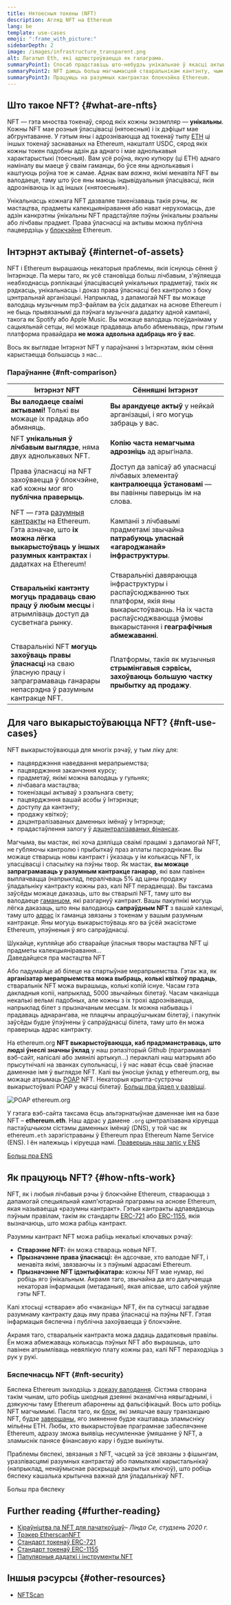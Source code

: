 ```yaml
---
title: Нятоесныя токены (NFT)
description: Агляд NFT на Ethereum
lang: be
template: use-cases
emoji: ":frame_with_picture:"
sidebarDepth: 2
image: /images/infrastructure_transparent.png
alt: Лагатып Eth, які адлюстроўваецца як галаграма.
summaryPoint1: Спосаб прадставіць што-небудзь унікальнае ў якасці актыву на аснове Ethereum.
summaryPoint2: NFT даюць больш магчымасцей стваральнікам кантэнту, чым калі-небудзь раней.
summaryPoint3: Працуюць на разумных кантрактах блокчэйна Ethereum.
---
```


## Што такое NFT? {#what-are-nfts}

NFT — гэта мноства токенаў, сярод якіх кожны экзэмпляр — **унікальны**. Кожны NFT мае розныя ўласцівасці (нятоесныя) і іх дэфіцыт мае абгрунтаванне. У гэтым яны і адрозніваюцца ад токенаў тыпу [ETH](/glossary/#ether) ці іншых токенаў заснаваных на Ethereum, накшталт USDC, сярод якіх кожны токен падобны адзін да аднаго і мае аднолькавыя характарыстыкі (тоесныя). Вам усё роўна, якую купюру (ці ETH) аднаго наміналу вы маеце ў сваім гаманцы, бо ўсе яны аднолькавыя і каштуюць роўна тое ж самае. Аднак вам _важна_, якімі менавіта NFT вы валодаеце, таму што ўсе яны маюць індывідуальныя ўласцівасці, якія адрозніваюць іх ад іншых («нятоесныя»).

Унікальнасць кожнага NFT дазваляе такенізаваць такія рэчы, як мастацтва, прадметы калекцыяніравання або нават нерухомасць, дзе адзін канкрэтны ўнікальны NFT прадстаўляе пэўны ўнікальны рэальны або лічбавы прадмет. Права ўласнасці на актывы можна публічна пацвердзіць у [блокчэйне](/glossary/#blockchain) Ethereum.

<YouTube id="Xdkkux6OxfM" />

## Інтэрнэт актываў {#internet-of-assets}

NFT і Ethereum вырашаюць некаторыя праблемы, якія існуюць сёння ў Інтэрнэце. Па меры таго, як усё становіцца больш лічбавым, з'яўляецца неабходнасць рэплікацыі ўласцівасцей унікальных прадметаў, такіх як рэдкасць, унікальнасць і доказ права ўласнасці без кантролю з боку цэнтральнай арганізацыі. Напрыклад, з дапамогай NFT вы можаце валодаць музычным mp3-файлам ва ўсіх дадатках на аснове Ethereum і не быць прывязанымі да пэўнага музычнага дадатку адной кампаніі, такога як Spotify або Apple Music. Вы можаце валодаць псеўданімам у сацыяльнай сетцы, які можаце прадаваць альбо абменьваць, пры гэтым платформа правайдара **не можа адвольна адабраць яго ў вас**.

Вось як выглядае Інтэрнэт NFT у параўнанні з Інтэрнэтам, якім сёння карыстаецца большасць з нас...

### Параўнанне {#nft-comparison}

| Інтэрнэт NFT                                                                                                                                                                    | Сённяшні Інтэрнэт                                                                                                                                                                |
| ------------------------------------------------------------------------------------------------------------------------------------------------------------------------------- | -------------------------------------------------------------------------------------------------------------------------------------------------------------------------------- |
| **Вы валодаеце сваімі актывамі!** Толькі вы можаце іх прадаць або абмяняць.                                                                                                     | **Вы арандуеце актыў** у нейкай арганізацыі, і яго могуць забраць у вас.                                                                                                         |
| NFT **унікальныя ў лічбавым выглядзе**, няма двух аднолькавых NFT.                                                                                                              | **Копію часта немагчыма адрозніць** ад арыгінала.                                                                                                                                |
| Права ўласнасці на NFT захоўваецца ў блокчэйне, каб кожны мог яго **публічна праверыць**.                                                                                       | Доступ да запісаў аб уласнасці лічбавых элементаў **кантралюецца ўстановамі** — вы павінны паверыць ім на слова.                                                                 |
| NFT — гэта [разумныя кантракты](/glossary/#smart-contract) на Ethereum. Гэта азначае, што **іх можна лёгка выкарыстоўваць у іншых разумных кантрактах** і дадатках на Ethereum! | Кампаніі з лічбавымі прадметамі звычайна **патрабуюць уласнай «агароджанай» інфраструктуры**.                                                                                    |
| **Стваральнікі кантэнту могуць прадаваць сваю працу ў любым месцы** і атрымліваць доступ да сусветнага рынку.                                                                   | Стваральнікі давяраюцца інфраструктуры і распаўсюджванню тых платформ, якія яны выкарыстоўваюць. На іх часта распаўсюджваюцца ўмовы выкарыстання і **геаграфічныя абмежаванні**. |
| Стваральнікі NFT **могуць захоўваць правы ўласнасці** на сваю ўласную працу і запраграмаваць ганарары непасрэдна ў разумным кантракце NFT.                                      | Платформы, такія як музычныя **стрымінгавыя сэрвісы, захоўваюць большую частку прыбытку ад продажу**.                                                                            |

## Для чаго выкарыстоўваюцца NFT? {#nft-use-cases}

NFT выкарыстоўваюцца для многіх рэчаў, у тым ліку для:

- пацвярджэння наведвання мерапрыемства;
- пацвярджэння заканчэння курсу;
- прадметаў, якімі можна валодаць у гульнях;
- лічбавага мастацтва;
- токенізацыі актываў з рэальнага свету;
- пацвярджэння вашай асобы ў Інтэрнэце;
- доступу да кантэнту;
- продажу квіткоў;
- дэцэнтралізаваных даменных імёнаў у Інтэрнэце;
- прадастаўлення залогу ў [дэцэнтралізаваных фінансах](/glossary/#defi).

Магчыма, вы мастак, які хоча дзяліцца сваімі працамі з дапамогай NFT, не губляючы кантролю і прыбыткаў праз аплаты пасрэднікам. Вы можаце стварыць новы кантракт і ўказаць у ім колькасць NFT, іх уласцівасці і спасылку на пэўны твор. Як мастак, **вы можаце запраграмаваць у разумным кантракце ганарар**, які вам павінен выплачвацца (напрыклад, пералічваць 5% ад цаны продажу ўладальніку кантракту кожны раз, калі NFT перадаецца). Вы таксама заўсёды можаце даказаць, што вы стварылі NFT, таму што вы валодаеце [гаманцом](/glossary/#wallet), які разгарнуў кантракт. Вашы пакупнікі могуць лёгка даказаць, што яны валодаюць **сапраўдным NFT** з вашай калекцыі, таму што [адрас](/glossary/#address) іх гаманца звязаны з токенам у вашым разумным кантракце. Яны могуць выкарыстоўваць яго ва ўсёй экасістэме Ethereum, упэўненыя ў яго сапраўднасці.

<Alert variant="update" className="mt-8">
<AlertEmoji text=":eyes:"/>
<AlertContent className="justify-between flex-row items-center">
  <div>Шукайце, купляйце або стварайце ўласныя творы мастацтва NFT ці прадметы калекцыяніравання...</div>
  <ButtonLink href="/dapps/?category=collectibles#explore">
    Даведайцеся пра мастацтва NFT
  </ButtonLink>
</AlertContent>
</Alert>

Або падумайце аб білеце на спартыўнае мерапрыемства. Гэтак жа, як **арганізатар мерапрыемства можа выбраць, колькі квіткоў прадаць**, стваральнік NFT можа вырашыць, колькі копій існуе. Часам гэта дакладныя копіі, напрыклад, 5000 звычайных білетаў. Часам чаканіцца некалькі вельмі падобных, але кожны з іх трохі адрозніваецца, напрыклад білет з прызначаным месцам. Іх можна набываць і прадаваць аднарангава, не плацячы апрацоўшчыкам білетаў, і пакупнік заўсёды будзе ўпэўнены ў сапраўднасці білета, таму што ён можа праверыць адрас кантракту.

На ethereum.org **NFT выкарыстоўваюцца, каб прадэманстраваць, што людзі ўнеслі значны ўклад** у наш рэпазіторый Github (праграмавалі вэб-сайт, напісалі або змянілі артыкул...) пераклалі наш матэрыял або прысутнічалі на званках супольнасці, і ў нас нават ёсць сваё ўласнае даменнае імя ў выглядзе NFT. Калі вы ўносіце ўклад у ethereum.org, вы можаце атрымаць [POAP](/glossary/#poap) NFT. Некаторыя крыпта-сустрэчы выкарыстоўвалі POAP у якасці білетаў. [Больш пра ўдзел у развіцці](/contributing/#poap).

![POAP ethereum.org](./poap.png)

У гэтага вэб-сайта таксама ёсць альтэрнатыўнае даменнае імя на базе NFT – **ethereum.eth**. Наш адрас у дамене `.org` цэнтралізавана кіруецца пастаўшчыком сістэмы даменных імёнаў (DNS), у той час як ethereum`.eth` зарэгістраваны ў Ethereum праз Ethereum Name Service (ENS). І ён належыць і кіруецца намі. [Праверыць наш запіс у ENS](https://app.ens.domains/name/ethereum.eth)

[Больш пра ENS](https://app.ens.domains)

<Divider />

## Як працуюць NFT? {#how-nfts-work}

NFT, як і любыя лічбавыя рэчы ў блокчэйне Ethereum, ствараюцца з дапамогай спецыяльнай камп'ютарнай праграмы на аснове Ethereum, якая называецца «разумны кантракт». Гэтыя кантракты адпавядаюць пэўным правілам, такім як стандарты [ERC-721](/glossary/#erc-721) або [ERC-1155](/glossary/#erc-1155), якія вызначаюць, што можа рабіць кантракт.

Разумны кантракт NFT можа рабіць некалькі ключавых рэчаў:

- **Стварэнне NFT:** ён можа ствараць новыя NFT.
- **Прызначэнне права ўласнасці:** ён адсочвае, хто валодае NFT, і менавіта якімі, звязваючы іх з пэўнымі адрасамі Ethereum.
- **Прызначэнне NFT ідэнтыфікатара:** кожны NFT мае нумар, які робіць яго ўнікальным. Акрамя таго, звычайна да яго далучаецца некаторая інфармацыя (метаданыя), якая апісвае, што сабой уяўляе гэты NFT.

Калі хтосьці «стварае» або «чаканіць» NFT, ён па сутнасці загадвае разумнаму кантракту даць яму права ўласнасці на пэўны NFT. Гэтая інфармацыя бяспечна і публічна захоўваецца ў блокчэйне.

Акрамя таго, стваральнік кантракта можа дадаць дадатковыя правілы. Ён можа абмежаваць колькасць пэўных NFT або вырашыць, што павінен атрымліваць невялікую плату кожны раз, калі NFT пераходзіць з рук у рукі.

### Бяспечнасць NFT {#nft-security}

Бяспека Ethereum зыходзіць з [доказу валодання](/glossary/#pos). Сістэма створана такім чынам, што робіць шкодныя дзеянні эканамічна нявыгаднымі, і дзякуючы таму Ethereum абаронены ад фальсіфікацый. Вось што робіць NFT магчымымі. Пасля таго, як [блок](/glossary/#block), які змяшчае вашу транзакцыю NFT, будзе [завершаны](/glossary/#finality), яго змяненне будзе каштаваць зламысніку мільёны ETH. Любы, хто выкарыстоўвае праграмнае забеспячэнне Ethereum, адразу зможа выявіць несумленнае ўмяшанне ў NFT, а зламыснік панясе фінансавую кару і будзе выкінуты.

Праблемы бяспекі, звязаныя з NFT, часцей за ўсё звязаны з фішынгам, уразлівасцямі разумных кантрактаў або памылкамі карыстальнікаў (напрыклад, ненаўмыснае раскрыццё закрытых ключоў), што робіць бяспеку кашалька крытычна важнай для ўладальнікаў NFT.

<ButtonLink href="/security/">
  Больш пра бяспеку
</ButtonLink>

## Further reading {#further-reading}

- [Кіраўніцтва па NFT для пачаткоўцаў](https://linda.mirror.xyz/df649d61efb92c910464a4e74ae213c4cab150b9cbcc4b7fb6090fc77881a95d)– _Лінда Се, студзень 2020 г._
- [Трэкер EtherscanNFT](https://etherscan.io/nft-top-contracts)
- [Стандарт токенаў ERC-721](/developers/docs/standards/tokens/erc-721/)
- [Стандарт токенаў ERC-1155](/developers/docs/standards/tokens/erc-1155/)
- [Папулярныя дадаткі і інструменты NFT](https://www.ethereum-ecosystem.com/blockchains/ethereum/nfts)

## Іншыя рэсурсы {#other-resources}

- [NFTScan](https://nftscan.com/)

<Divider />

<QuizWidget quizKey="nfts" />
